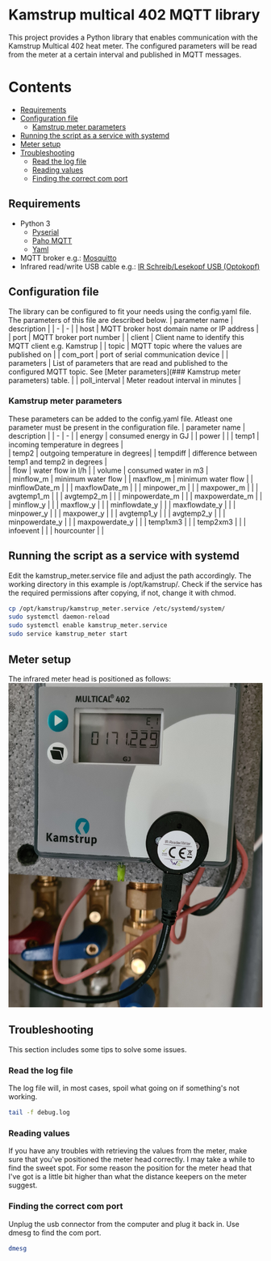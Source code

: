 # Kamstrup multical 402 MQTT library
This project provides a Python library that enables communication with the Kamstrup Multical 402 heat meter. The configured parameters will be read from the meter at a certain interval and published in MQTT messages.

# Contents
  * [Requirements](##Requirements)
  * [Configuration file](##Configuration-file)
    * [Kamstrup meter parameters](###Kamstrup-meter-parameters)
  * [Running the script as a service with systemd](##Running-the-script-as-a-service-with-systemd)
  * [Meter setup](Meter-setup)
  * [Troubleshooting](##Troubleshooting)
    * [Read the log file](###Read-the-log-file)
    * [Reading values](###Reading-values)
    * [Finding the correct com port](Finding-the-correct-com-port)

## Requirements
* Python 3
  * [Pyserial](https://pypi.org/project/pyserial/)
  * [Paho MQTT](https://pypi.org/project/paho-mqtt/)
  * [Yaml](https://pypi.org/project/yaml-1.3/)
* MQTT broker e.g.: [Mosquitto](https://mosquitto.org/)
* Infrared read/write USB cable e.g.: [IR Schreib/Lesekopf USB (Optokopf)](https://shop.weidmann-elektronik.de/index.php?page=product&info=24)

## Configuration file
The library can be configured to fit your needs using the config.yaml file. The parameters of this file are described below.
| parameter name | description |
| - | - |
| host | MQTT broker host domain name or IP address |
| port | MQTT broker port number |
| client | Client name to identify this MQTT client e.g. Kamstrup |
| topic | MQTT topic where the values are published on |
| com_port | port of serial communication device |
| parameters | List of parameters that are read and published to the configured MQTT topic. See [Meter parameters](### Kamstrup meter parameters) table. |
| poll_interval | Meter readout interval in minutes |

### Kamstrup meter parameters
These parameters can be added to the config.yaml file. Atleast one parameter must be present in the configuration file.
| parameter name | description |
| - | - |
| energy | consumed energy in GJ |
| power |   | 
| temp1 | incoming temperature in degrees |  
| temp2 | outgoing temperature in degrees| 
| tempdiff | difference between temp1 and temp2 in degrees |  
| flow | water flow in l/h |
| volume | consumed water in m3 |      
| minflow_m | minimum water flow |
| maxflow_m | minimum water flow  |
| minflowDate_m | |
| maxflowDate_m | |
| minpower_m | |
| maxpower_m | |
| avgtemp1_m | |
| avgtemp2_m | |
| minpowerdate_m | |
| maxpowerdate_m | |
| minflow_y | |
| maxflow_y | |
| minflowdate_y | |
| maxflowdate_y | |
| minpower_y | |
| maxpower_y |  |
| avgtemp1_y |  |
| avgtemp2_y |  |
| minpowerdate_y | |
| maxpowerdate_y | |
| temp1xm3 | |
| temp2xm3 |   | 
| infoevent |   |
| hourcounter | |

## Running the script as a service with systemd
Edit the kamstrup_meter.service file and adjust the path accordingly. The working directory in this example is /opt/kamstrup/. Check if the service has the required permissions after copying, if not, change it with chmod.
``` bash
cp /opt/kamstrup/kamstrup_meter.service /etc/systemd/system/
sudo systemctl daemon-reload
sudo systemctl enable kamstrup_meter.service
sudo service kamstrup_meter start
```

## Meter setup
The infrared meter head is positioned as follows:
![image](images/meter_setup.jpg)

## Troubleshooting
This section includes some tips to solve some issues.

### Read the log file
The log file will, in most cases, spoil what going on if something's not working. 
``` bash
tail -f debug.log
```
### Reading values
If you have any troubles with retrieving the values from the meter, make sure that you've positioned the meter head correctly. I may take a while to find the sweet spot. For some reason the position for the meter head that I've got is a little bit higher than what the distance keepers on the meter suggest.

### Finding the correct com port
Unplug the usb connector from the computer and plug it back in. Use dmesg to find the com port.
``` bash
dmesg
```
